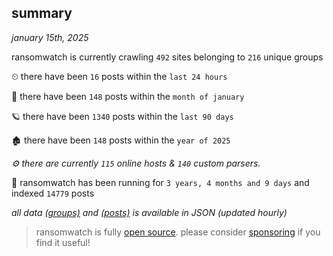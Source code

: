 
## summary
_january 15th, 2025_

ransomwatch is currently crawling `492` sites belonging to `216` unique groups

⏲ there have been `16` posts within the `last 24 hours`

🦈 there have been `148` posts within the `month of january`

🪐 there have been `1340` posts within the `last 90 days`

🏚 there have been `148` posts within the `year of 2025`

_⚙️ there are currently `115` online hosts & `140` custom parsers._

🦕 ransomwatch has been running for `3 years, 4 months and 9 days` and indexed `14779` posts

_all data  [(groups)](http://ransomwhat.telemetry.ltd/groups) and [(posts)](http://ransomwhat.telemetry.ltd/posts) is available in JSON (updated hourly)_

> ransomwatch is fully [open source](https://github.com/joshhighet/ransomwatch#ransomwatch--). please consider [sponsoring](https://github.com/sponsors/joshhighet) if you find it useful!
